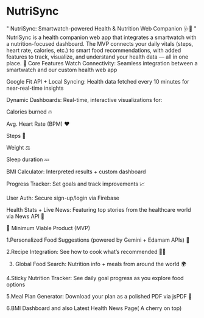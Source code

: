 # NutriSync
" NutriSync: Smartwatch-powered Health &amp; Nutrition Web Companion 🩺🥗 "
NutriSync is a health companion web app that integrates a smartwatch with a nutrition-focused dashboard. 
The MVP connects your daily vitals (steps, heart rate, calories, etc.) to smart food recommendations, with added features to track, visualize, and understand your health data — all in one place.
🔧 Core Features
Watch Connectivity: Seamless integration between a smartwatch and our custom health web app

Google Fit API + Local Syncing: Health data fetched every 10 minutes for near-real-time insights

Dynamic Dashboards: Real-time, interactive visualizations for:

Calories burned 🔥

Avg. Heart Rate (BPM) ❤️

Steps 👣

Weight ⚖️

Sleep duration 💤

BMI Calculator: Interpreted results + custom dashboard

Progress Tracker: Set goals and track improvements 📈

User Auth: Secure sign-up/login via Firebase

Health Stats + Live News: Featuring top stories from the healthcare world via News API 📰

🌟 Minimum Viable Product (MVP)

1.Personalized Food Suggestions (powered by Gemini + Edamam APIs) 🍲

2.Recipe Integration: See how to cook what’s recommended 👨‍🍳

3. Global Food Search: Nutrition info + meals from around the world 🌍

4.Sticky Nutrition Tracker: See daily goal progress as you explore food options

5.Meal Plan Generator: Download your plan as a polished PDF via jsPDF 🧾

6.BMI Dashboard and also Latest Health News Page( A cherry on top)
